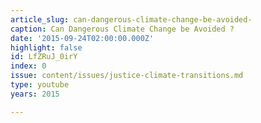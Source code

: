 ```yaml
---
article_slug: can-dangerous-climate-change-be-avoided-
caption: Can Dangerous Climate Change be Avoided ?
date: '2015-09-24T02:00:00.000Z'
highlight: false
id: LfZRuJ_0irY
index: 0
issue: content/issues/justice-climate-transitions.md
type: youtube
years: 2015

---
```

